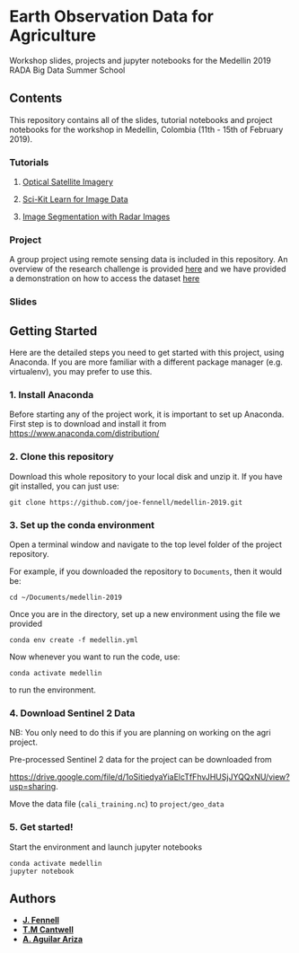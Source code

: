 # Earth Observation Data for Agriculture
Workshop slides, projects and jupyter notebooks for the Medellin 2019 RADA Big Data Summer School

## Contents
This repository contains all of the slides, tutorial notebooks and project notebooks for the workshop in Medellin, Colombia (11th - 15th of February 2019).
### Tutorials
1. [Optical Satellite Imagery](tutorials/1.%20Optical%20satellite%20imagery.ipynb)

2. [Sci-Kit Learn for Image Data](tutorials/2.%20SKLearn%20for%20images.ipynb)

3. [Image Segmentation with Radar Images](tutorials/3.%20Segmenting%20radar%20images.ipynb)

### Project
A group project using remote sensing data is included in this repository. An overview of the research challenge is provided [here](project/Research%20Questions.ipynb) and we have provided a demonstration on how to access the dataset [here](project/The%20Dataset.ipynb)

### Slides

## Getting Started
Here are the detailed steps you need to get started with this project, using Anaconda. If you are more familiar with a different package manager (e.g. virtualenv), you may prefer to use this.

### 1. Install Anaconda
Before starting any of the project work, it is important to set up Anaconda. First step is to download and install it from https://www.anaconda.com/distribution/

### 2. Clone this repository
Download this whole repository to your local disk and unzip it. If you have git installed, you can just use:
```
git clone https://github.com/joe-fennell/medellin-2019.git
```
### 3. Set up the conda environment

Open a terminal window and navigate to the top level folder of the project repository.

For example, if you downloaded the repository to ```Documents```, then it would be:

```
cd ~/Documents/medellin-2019
```

Once you are in the directory, set up a new environment using the file we provided

```
conda env create -f medellin.yml
```

Now whenever you want to run the code, use:

```
conda activate medellin
```

to run the environment.

### 4. Download Sentinel 2 Data

NB: You only need to do this if you are planning on working on the agri project.

Pre-processed Sentinel 2 data for the project can be downloaded from

https://drive.google.com/file/d/1oSitiedyaYiaElcTfFhvJHUSjJYQQxNU/view?usp=sharing.

Move the data file (```cali_training.nc```) to ```project/geo_data```

### 5. Get started!

Start the environment and launch jupyter notebooks
```
conda activate medellin
jupyter notebook
```

## Authors
* **[J. Fennell](https://github.com/joe-fennell/)**
* **[T.M Cantwell](https://github.com/TMCantwell/)**
* **[A. Aguilar Ariza](https://github.com/anaguilarar/)**
